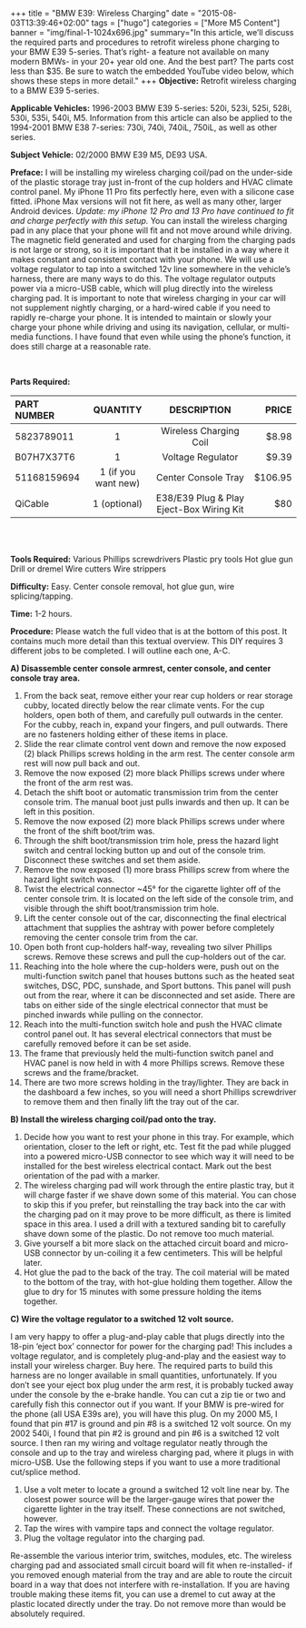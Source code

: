 +++
title = "BMW E39: Wireless Charging"
date = "2015-08-03T13:39:46+02:00"
tags = ["hugo"]
categories = ["More M5 Content"]
banner = "img/final-1-1024x696.jpg"
summary="In this article, we’ll discuss the required parts and procedures to retrofit wireless phone charging to your BMW E39 5-series. That’s right- a feature not available on many modern BMWs- in your 20+ year old one. And the best part? The parts cost less than $35. Be sure to watch the embedded YouTube video below, which shows these steps in more detail."
+++
**Objective:**  Retrofit wireless charging to a BMW E39 5-series.


**Applicable Vehicles:**  1996-2003 BMW E39 5-series: 520i, 523i, 525i, 528i, 530i, 535i, 540i, M5.  Information from this article can also be applied to the 1994-2001 BMW E38 7-series: 730i, 740i, 740iL, 750iL, as well as other series. 

**Subject Vehicle:**  02/2000 BMW E39 M5, DE93 USA.

**Preface:** I will be installing my wireless charging coil/pad on the under-side of the plastic storage tray just in-front of the cup holders and HVAC climate control panel. My iPhone 11 Pro fits perfectly here, even with a silicone case fitted. iPhone Max versions will not fit here, as well as many other, larger Android devices. *Update: my iPhone 12 Pro and 13 Pro have continued to fit and charge perfectly with this setup.* You can install the wireless charging pad in any place that your phone will fit and not move around while driving. The magnetic field generated and used for charging from the charging pads is not large or strong, so it is important that it be installed in a way where it makes constant and consistent contact with your phone. We will use a voltage regulator to tap into a switched 12v line somewhere in the vehicle’s harness, there are many ways to do this. The voltage regulator outputs power via a micro-USB cable, which will plug directly into the wireless charging pad. It is important to note that wireless charging in your car will not supplement nightly charging, or a hard-wired cable if you need to rapidly re-charge your phone. It is intended to maintain or slowly your charge your phone while driving and using its navigation, cellular, or multi-media functions. I have found that even while using the phone’s function, it does still charge at a reasonable rate.

 &nbsp;  

**Parts Required:**


|PART NUMBER|QUANTITY|DESCRIPTION|PRICE|
|:----  |:---:|:------:|----:  |
|5823789011|1|Wireless Charging Coil|$8.98|
|B07H7X37T6	|1	|Voltage Regulator	|$9.39|
|51168159694|	1 (if you want new) |	Center Console Tray|	$106.95|
|QiCable	|1 (optional)|	E38/E39 Plug & Play Eject-Box Wiring Kit |	$80|
 &nbsp;  
 &nbsp;  

**Tools Required:**
Various Phillips screwdrivers
Plastic pry tools
Hot glue gun
Drill or dremel
Wire cutters
Wire strippers

**Difficulty:**  Easy. Center console removal, hot glue gun, wire splicing/tapping.

**Time:**  1-2 hours.

**Procedure:**  Please watch the full video that is at the bottom of this post. It contains much more detail than this textual overview. This DIY requires 3 different jobs to be completed. I will outline each one, A-C.

**A)  Disassemble center console armrest, center console, and center console tray area.**

1. From the back seat, remove either your rear cup holders or rear storage cubby, located directly below the rear climate vents. For the cup holders, open both of them, and carefully pull outwards in the center. For the cubby, reach in, expand your fingers, and pull outwards. There are no fasteners holding either of these items in place.
2. Slide the rear climate control vent down and remove the now exposed (2) black Phillips screws holding in the arm rest. The center console arm rest will now pull back and out.
3. Remove the now exposed (2) more black Phillips screws under where the front of the arm rest was.
4. Detach the shift boot or automatic transmission trim from the center console trim. The manual boot just pulls inwards and then up. It can be left in this position.
5. Remove the now exposed (2) more black Phillips screws under where the front of the shift boot/trim was.
6. Through the shift boot/transmission trim hole, press the hazard light switch and central locking button up and out of the console trim. Disconnect these switches and set them aside.
7. Remove the now exposed (1) more brass Phillips screw from where the hazard light switch was.
8. Twist the electrical connector ~45° for the cigarette lighter off of the center console trim. It is located on the left side of the console trim, and visible through the shift boot/transmission trim hole.
9. Lift the center console out of the car, disconnecting the final electrical attachment that supplies the ashtray with power before completely removing the center console trim from the car.
10. Open both front cup-holders half-way, revealing two silver Phillips screws. Remove these screws and pull the cup-holders out of the car.
11. Reaching into the hole where the cup-holders were, push out on the multi-function switch panel that houses buttons such as the heated seat switches, DSC, PDC, sunshade, and Sport buttons. This panel will push out from the rear, where it can be disconnected and set aside. There are tabs on either side of the single electrical connector that must be pinched inwards while pulling on the connector.
12. Reach into the multi-function switch hole and push the HVAC climate control panel out. It has several electrical connectors that must be carefully removed before it can be set aside.
13. The frame that previously held the multi-function switch panel and HVAC panel is now held in with 4 more Phillips screws. Remove these screws and the frame/bracket.
14. There are two more screws holding in the tray/lighter. They are back in the dashboard a few inches, so you will need a short Phillips screwdriver to remove them and then finally lift the tray out of the car.

**B)  Install the wireless charging coil/pad onto the tray.**

1. Decide how you want to rest your phone in this tray. For example, which orientation, closer to the left or right, etc. Test fit the pad while plugged into a powered micro-USB connector to see which way it will need to be installed for the best wireless electrical contact. Mark out the best orientation of the pad with a marker.
2. The wireless charging pad will work through the entire plastic tray, but it will charge faster if we shave down some of this material. You can chose to skip this if you prefer, but reinstalling the tray back into the car with the charging pad on it may prove to be more difficult, as there is limited space in this area. I used a drill with a textured sanding bit to carefully shave down some of the plastic. Do not remove too much material.
3. Give yourself a bit more slack on the attached circuit board and micro-USB connector by un-coiling it a few centimeters. This will be helpful later.
4. Hot glue the pad to the back of the tray. The coil material will be mated to the bottom of the tray, with hot-glue holding them together. Allow the glue to dry for 15 minutes with some pressure holding the items together.

**C) Wire the voltage regulator to a switched 12 volt source.**

I am very happy to offer a plug-and-play cable that plugs directly into the 18-pin ‘eject box’ connector for power for the charging pad! This includes a voltage regulator, and is completely plug-and-play and the easiest way to install your wireless charger. Buy here. The required parts to build this harness are no longer available in small quantities, unfortunately. If you don’t see your eject box plug under the arm rest, it is probably tucked away under the console by the e-brake handle. You can cut a zip tie or two and carefully fish this connector out if you want. If your BMW is pre-wired for the phone (all USA E39s are), you will have this plug. On my 2000 M5, I found that pin #17 is ground and pin #8 is a switched 12 volt source. On my 2002 540i, I found that pin #2 is ground and pin #6 is a switched 12 volt source. I then ran my wiring and voltage regulator neatly through the console and up to the tray and wireless charging pad, where it plugs in with micro-USB. Use the following steps if you want to use a more traditional cut/splice method.

1. Use a volt meter to locate a ground a switched 12 volt line near by. The closest power source will be the larger-gauge wires that power the cigarette lighter in the tray itself. These connections are not switched, however.
2. Tap the wires with vampire taps and connect the voltage regulator.
3. Plug the voltage regulator into the charging pad.

Re-assemble the various interior trim, switches, modules, etc. The wireless charging pad and associated small circuit board will fit when re-installed- if you removed enough material from the tray and are able to route the circuit board in a way that does not interfere with re-installation. If you are having trouble making these items fit, you can use a dremel to cut away at the plastic located directly under the tray. Do not remove more than would be absolutely required.